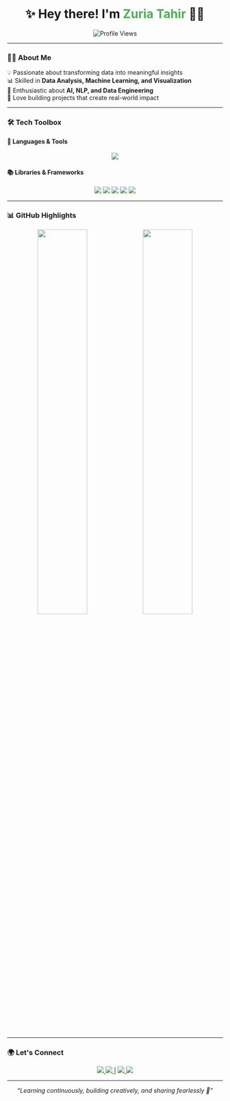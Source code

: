 <h1 align="center">✨ Hey there! I'm <span style="color:#4CAF50">Zuria Tahir</span> 👩‍💻</h1>

<p align="center">
  <img src="https://komarev.com/ghpvc/?username=ZuriaTahir-18&label=Profile+Views&color=blue&style=plastic" alt="Profile Views" />
</p>

---

### 👩‍💻 **About Me**
💡 Passionate about transforming data into meaningful insights  
📊 Skilled in **Data Analysis, Machine Learning, and Visualization**  
🤖 Enthusiastic about **AI, NLP, and Data Engineering**  
🚀 Love building projects that create real-world impact  

---

### 🛠 **Tech Toolbox**
#### 🧰 Languages & Tools  
<p align="center">
  <img src="https://skillicons.dev/icons?i=python,mysql,html,css,js,git,github,vscode" />

</p>

#### 📚 Libraries & Frameworks  
<p align="center">
  <img src="https://img.shields.io/badge/Pandas-150458?style=for-the-badge&logo=pandas&logoColor=white" />
  <img src="https://img.shields.io/badge/NumPy-013243?style=for-the-badge&logo=numpy&logoColor=white" />
  <img src="https://img.shields.io/badge/Scikit--Learn-F7931E?style=for-the-badge&logo=scikitlearn&logoColor=white" />
  <img src="https://img.shields.io/badge/Streamlit-FF4B4B?style=for-the-badge&logo=streamlit&logoColor=white" />
  <img src="https://img.shields.io/badge/Matplotlib-005571?style=for-the-badge&logo=plotly&logoColor=white" />
</p>

---

### 📊 **GitHub Highlights**
<p align="center">
  <img src="https://github-readme-stats.vercel.app/api?username=ZuriaTahir-18&show_icons=true&theme=tokyonight" width="48%" />
  <img src="https://github-readme-stats.vercel.app/api/top-langs/?username=ZuriaTahir-18&layout=compact&theme=tokyonight" width="48%" />
</p>

---

### 🌍 **Let's Connect**
<p align="center">
  <a href="https://github.com/ZuriaTahir-18">
    <img src="https://img.shields.io/badge/GitHub-ZuriaTahir18-181717?style=for-the-badge&logo=github" />
  </a>
  <a href="https://www.linkedin.com/in/zuria-tahir-9b5078319">
    <img src="https://img.shields.io/badge/LinkedIn-ZuriaTahir-blue?style=for-the-badge&logo=linkedin" />
  </a>
 | <a href="https://zuriatahir-18.github.io/portfolio/" target="_blank">
    <img src="https://img.shields.io/badge/Portfolio-Live-0e76a8?style=for-the-badge&logo=google-chrome" />
  </a>

  <a href="https://mail.google.com/mail/?view=cm&fs=1&to=zuriatahir18@gmail.com" target="_blank">
    <img src="https://img.shields.io/badge/Gmail-Contact_Me-D14836?style=for-the-badge&logo=gmail&logoColor=white" />
 </a>

</p>

---

<p align="center"><i>“Learning continuously, building creatively, and sharing fearlessly 🚀”</i></p>
